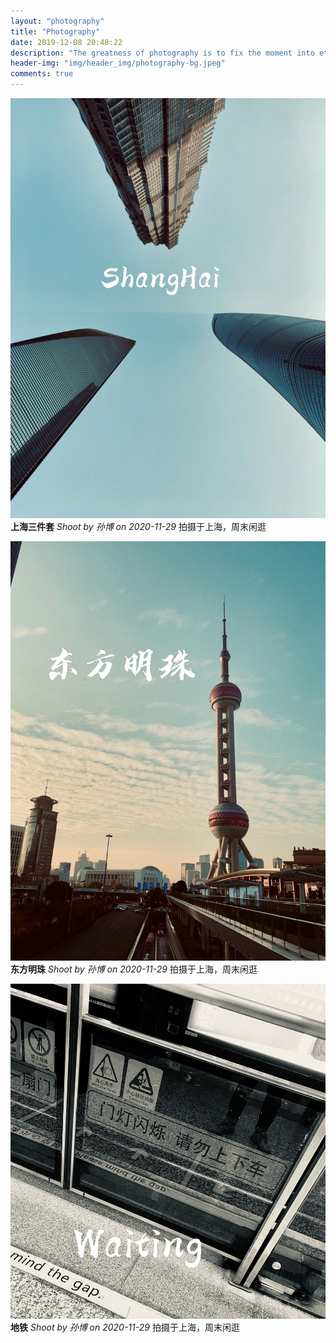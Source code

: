 ```yaml
---
layout: "photography"
title: "Photography"
date: 2019-12-08 20:48:22
description: "The greatness of photography is to fix the moment into eternity, Attach importance to surprise you inadvertently, this is one of the photography's charm!"
header-img: "img/header_img/photography-bg.jpeg"
comments: true
---
```


![上海三件套](photo/20201129_shanghai_三件套.JPG)
<strong>上海三件套</strong>
<em>Shoot by 孙博 on 2020-11-29</em>
<span>拍摄于上海，周末闲逛</span>


![东方明珠](photo/20201129_shanghai_东方明珠.JPG)
<strong>东方明珠</strong>
<em>Shoot by 孙博 on 2020-11-29</em>
<span>拍摄于上海，周末闲逛</span>

![地铁](photo/20201129_shanghai_地铁.JPG)
<strong>地铁</strong>
<em>Shoot by 孙博 on 2020-11-29</em>
<span>拍摄于上海，周末闲逛</span>


